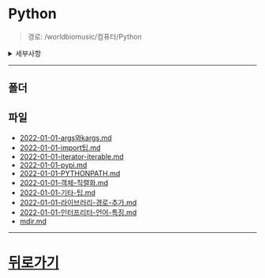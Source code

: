 # Python
> 경로: /worldbiomusic/컴퓨터/Python
<details>
<summary>세부사항</summary>

- 폴더: 0
- 파일: 10
</details>

---


## 폴더

## 파일
- [2022-01-01-args와kargs.md](./2022-01-01-args와kargs.md)
- [2022-01-01-import팁.md](./2022-01-01-import팁.md)
- [2022-01-01-iterator-iterable.md](./2022-01-01-iterator-iterable.md)
- [2022-01-01-pypi.md](./2022-01-01-pypi.md)
- [2022-01-01-PYTHONPATH.md](./2022-01-01-PYTHONPATH.md)
- [2022-01-01-객체-직렬화.md](./2022-01-01-객체-직렬화.md)
- [2022-01-01-기타-팁.md](./2022-01-01-기타-팁.md)
- [2022-01-01-라이브러리-경로-추가.md](./2022-01-01-라이브러리-경로-추가.md)
- [2022-01-01-인터프리터-언어-특징.md](./2022-01-01-인터프리터-언어-특징.md)
- [mdir.md](./mdir.md)
---
# [뒤로가기](../mdir.md)
